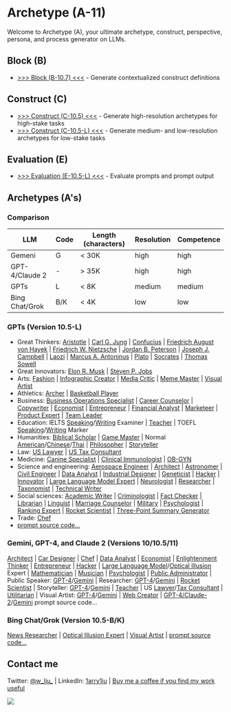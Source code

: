 # Archetype (A-11)

Welcome to Archetype (A), your ultimate archetype, construct, perspective, persona, and process generator on LLMs.

## Block (B)

- [>>> Block (B-10.7) <<<](https://chat.openai.com/g/g-pbGPf7Dfa-block-b) - Generate contextualized construct definitions 

## Construct (C)

- [>>> Construct (C-10.5) <<<](https://chat.openai.com/share/74206dc9-50ce-4716-99dc-04015d102b34) - Generate high-resolution archetypes for high-stake tasks 
- [>>> Construct (C-10.5-L) <<<](https://chat.openai.com/g/g-ZR3w4e0RR-construct-c) - Generate medium- and low-resolution archetypes for low-stake tasks

## Evaluation (E)

- [>>> Evaluation (E-10.5-L) <<<](https://chat.openai.com/g/g-H0aFXvyY8-evaluation-e) - Evaluate prompts and prompt output

## Archetypes (A's)

### Comparison 

| LLM | Code | Length (characters) | Resolution | Competence |
|---|---|---|---|---|
| Gemeni | G | < 30K | high | high |
| GPT-4/Claude 2 | - | > 35K | high | high |
| GPTs | L | < 8K | medium | medium |
| Bing Chat/Grok | B/K | < 4K | low | low |

### GPTs (Version 10.5-L)

- Great Thinkers: [Aristotle](https://chat.openai.com/g/g-PNdO9Imsp-aristotle-ato) | [Carl G. Jung](https://chat.openai.com/g/g-S6aMsDoYi-carl-g-jung-cgj) | [Confucius](https://chat.openai.com/g/g-3UugZT0i1-confucius-cfc) | [Friedrich August von Hayek](https://chat.openai.com/g/g-5DJVaTGc0-friedrich-august-von-hayek-fah) | [Friedrich W. Nietzsche](https://chat.openai.com/g/g-CSPerSFnb-friedrich-w-nietzsche-fwn) | [Jordan B. Peterson](https://chat.openai.com/g/g-4nay9mTfV-jordan-b-peterson-jbp) | [Joseph J. Campbell](https://chat.openai.com/g/g-CZsswOFGR-joseph-j-campbell-jjc) | [Laozi](https://chat.openai.com/g/g-rjTSeClcR-laozi-lao) | [Marcus A. Antoninus](https://chat.openai.com/g/g-A8DEoiDll-marcus-a-antoninus-maa) | [Plato](https://chat.openai.com/g/g-Z7I6YmKmz-plato-plt) | [Socrates](https://chat.openai.com/g/g-GBrdXPLhO-socrates-sct) | [Thomas Sowell](https://chat.openai.com/g/g-tFtfltCBA-thomas-sowell-ts)
- Great Innovators: [Elon R. Musk](https://chat.openai.com/g/g-qF5b38fKI-elon-r-musk-erm) | [Steven P. Jobs](https://chat.openai.com/g/g-bngp20GqA-steven-p-jobs-spj)
- Arts: [Fashion](https://chat.openai.com/g/g-aSgVWwHSr-universal-fashion-designer-ufd) | [Infographic Creator](https://chat.openai.com/g/g-F6UV4FOtF-universal-inforgraphic-creator-uic) | [Media Critic](https://chat.openai.com/g/g-JkERS8vzJ-universal-media-critic-umct) | [Meme Master](https://chat.openai.com/g/g-RPHDGYpZx-universal-meme-master-umm) | [Visual Artist](https://chat.openai.com/g/g-DajFS86Q5-universal-visual-artist-uva)
- Athletics: [Archer](https://chat.openai.com/g/g-wt5xICUNE-universal-archer-uac) | [Basketball Player](https://chat.openai.com/g/g-VO4imdZer-universal-basketball-player-ubp)
- Business: [Business Operations Specialist](https://chat.openai.com/g/g-8wgLdNspj-universal-business-operations-specialist-ubos) | [Career Counselor](https://chat.openai.com/g/g-0LRlMdiQX-universal-career-counselor-ucc) | [Copywriter](https://chat.openai.com/g/g-wwy4pKtI1-universal-copywriter-ucw) | [Economist](https://chat.openai.com/g/g-ZKx7oeVvs-universal-economist-uec) | [Entrepreneur](https://chat.openai.com/g/g-5j5cYSts5-universal-entrepreneur-uen) | [Financial Analyst](https://chat.openai.com/g/g-Gjnowuc3C-universal-financial-analyst-ufa) | [Marketeer](https://chat.openai.com/g/g-oeSAn2B4R-universal-marketeer-umk) | [Product Expert](https://chat.openai.com/g/g-Wk8Ko6vH8-universal-product-expert-upe) | [Team Leader](https://chat.openai.com/g/g-WbRnrrmS4-universal-team-leader-utl)
- Education: IELTS [Speaking](https://chat.openai.com/g/g-DzR8WYdYW-universal-ielts-speaking-examiner-uise)/[Writing](https://chat.openai.com/g/g-zvKrMa3Sm-universal-ielts-writing-examiner-uiwe) Examiner | [Teacher](https://chat.openai.com/g/g-iyMu9FxdB-universal-teacher) | TOEFL [Speaking](https://chat.openai.com/g/g-M7vSdiwDd-universal-toefl-speaking-marker-utsm)/[Writing](https://chat.openai.com/g/g-3KZqMpXd8-universal-toefl-writing-marker-utwm) Marker
- Humanities: [Biblical Scholar](https://chat.openai.com/g/g-rIy7i1TSk-universal-biblical-scholar) | [Game Master](https://chat.openai.com/g/g-E8z12YboN-universal-game-master-ugm) | Normal [American](https://chat.openai.com/g/g-n2vLRmF26-universal-normal-american-una)/[Chinese](https://chat.openai.com/g/g-CURKUcxvV-universal-normal-chinese-unc)/[Thai](https://chat.openai.com/g/g-QWjflIxZE-universal-normal-thai) | [Philosopher](https://chat.openai.com/g/g-ZKrYeKrjA-universal-philosopher-up) | [Storyteller](https://chat.openai.com/g/g-i2KB66rSE-universal-storyteller-ust)
- Law: [US Lawyer](https://chat.openai.com/g/g-5aRRsztn6-universal-us-lawyer-uusl) | [US Tax Consultant](https://chat.openai.com/g/g-YQhaLQCKH-universal-us-tax-consultant-uustc)
- Medicine: [Canine Specialist](https://chat.openai.com/g/g-Cc9XQo37L-universal-canine-specialist-ucs) | [Clinical Immunologist](https://chat.openai.com/g/g-urOsAwPlz-universal-clinical-immunologist-uci) | [OB-GYN](https://chat.openai.com/g/g-3ZMZeDz7b-universal-ob-gyn-uobgyn)
- Science and engineering: [Aerospace Engineer](https://chat.openai.com/g/g-jZRQiZJFk-universal-aerospace-engineer-uae) | [Architect](https://chat.openai.com/g/g-BEGfk6MHc-universal-architect-uat) | [Astronomer](https://chat.openai.com/g/g-DhvzBQKLz-universal-astronomer-uam) | [Civil Engineer](https://chat.openai.com/g/g-4x90lXgox-universal-civil-engineer-uce) | [Data Analyst](https://chat.openai.com/g/g-UnHVJnGaf-universal-data-analyst-uda) | [Industrial Designer](https://chat.openai.com/g/g-Ao2B30Cet-universal-industrial-designer-uid) | [Geneticist](https://chat.openai.com/g/g-4hIIkhI5u-universal-geneticist-ugt) | [Hacker](https://chat.openai.com/g/g-bGkn7Cr4z-universal-hacker-uh) | [Innovator](https://chat.openai.com/g/g-WE7b4GZes-universal-innovator-uin) | [Large Language Model Expert](https://chat.openai.com/g/g-DIACCRsW0-universal-large-language-model-expert-ullme) | [Neurologist](https://chat.openai.com/g/g-H8GlhVipV-universal-neurologist-uno) | [Researcher](https://chat.openai.com/g/g-kf6WevEpP-universal-researcher-ur) | [Taxonomist](https://chat.openai.com/g/g-5zGZ2j4xE-universal-taxonomist-utx) | [Technical Writer](https://chat.openai.com/g/g-yRGOqoksM-universal-technical-writer-utw)
- Social sciences: [Academic Writer](https://chat.openai.com/g/g-cL4gMVKUe-universal-academic-writer) | [Criminologist](https://chat.openai.com/g/g-yEdhOeQY9-universal-criminologist-ucn) | [Fact Checker](https://chat.openai.com/g/g-Kcx3ZllkZ-universal-fact-checker-ufc) | [Librarian](https://chat.openai.com/g/g-E5SqgRWH8-universal-librarian-ulb) | [Linguist](https://chat.openai.com/g/g-dj4afPM2J-universal-linguist-ul) | [Marriage Counselor](https://chat.openai.com/g/g-aVoGsEqUk-universal-marriage-counselor-umc) | [Military](https://chat.openai.com/g/g-RQDOeB4Ez-universal-military-expert-ume) | [Psychologist](https://chat.openai.com/g/g-gktcTLs6E-universal-psychologist-upc) | [Ranking Expert](https://chat.openai.com/g/g-zeV6yEhWW-universal-ranking-expert-ure) | [Rocket Scientist](https://chat.openai.com/g/g-nDn4ka4fn-universal-rocket-scientist-urs) | [Three-Point Summary Generator](https://chat.openai.com/g/g-9xUwQl1C2-universal-three-point-summary-generator-utpsg)
- Trade: [Chef](https://chat.openai.com/g/g-93ThuDHcx-universal-chef-ucf)
- [prompt source code...](https://github.com/1arry1iu/archetype/tree/main/GPTs)

### Gemini, GPT-4, and Claude 2 (Versions 10/10.5/11)

[Architect](https://chat.openai.com/share/ae3ad780-f2e2-4461-8407-593c32bc0734) | [Car Designer](https://chat.openai.com/share/d7447542-50eb-4a6c-8d7c-1173ba687968) | [Chef](https://chat.openai.com/share/96ad199d-da7c-4f19-b3c8-9e4e63d5951f) | [Data Analyst](https://chat.openai.com/share/48832ede-fb02-49ae-a319-6b6dcd082f70) | [Economist](https://chat.openai.com/share/14206929-8b4c-438c-bca6-f1356952f6e0) | [Enlightenment Thinker](https://chat.openai.com/share/bb6506ad-35bd-4ec6-b511-337cefee8a7a) | [Entrepreneur](https://chat.openai.com/share/3994fc10-59fd-4374-8991-2659717cfcc2) | [Hacker](https://chat.openai.com/share/29b18dfe-5f01-4134-8dd6-df9ed8ffd3b4) | [Large Language Model](https://chat.openai.com/share/2f5cf34b-d9f3-4449-bf6d-d6c8f37637eb)/[Optical Illusion](https://chat.openai.com/share/a2f32e9b-94a6-4b64-9cfb-53f101c7afce) Expert | [Mathematician](https://chat.openai.com/share/4d5a79f6-f2b8-458d-a2d4-9fd549a897dc) | [Musician](https://chat.openai.com/share/20e9ceaa-5971-4401-aec9-5ad9b47a6051) | [Psychologist](https://chat.openai.com/share/adbbea5b-ab8d-4362-a1f7-21b6d499eb64) | [Public Administrator](https://chat.openai.com/share/2e6609ef-ede8-4f51-993c-c36afa6e425b) | Public Speaker: [GPT-4](https://chat.openai.com/share/d49d6097-d1e2-4270-81d7-ec2484fd959d)/[Gemini](https://g.co/bard/share/cfdbb2930de4) | Researcher: [GPT-4](https://chat.openai.com/share/c4150382-2f5d-4e98-8630-961351704c5f)/[Gemini](https://g.co/bard/share/0dd27dc165f7) | [Rocket Scientist](https://chat.openai.com/share/3a1db8d6-5e63-4d7a-977c-7c6a40ccde96) | Storyteller: [GPT-4](https://chat.openai.com/share/f7e7bb1b-daaa-450b-8283-1cb0d70fffac)/[Gemini](https://g.co/bard/share/482febe344d5) | [Teacher](https://chat.openai.com/share/ac728205-9747-457b-a18b-75ac35510751) | US [Lawyer](https://chat.openai.com/share/d6b0bc93-f95d-408f-b952-d04b36f73058)/[Tax Consultant](https://chat.openai.com/share/180691a3-865d-4ed2-bf86-fdc7da22ff68) | [Utilitarian](https://chat.openai.com/share/b2bb08af-fe61-4ee1-bedf-f7e932e0b2d6) | Visual Artist: [GPT-4](https://chat.openai.com/share/1b839218-beec-4caa-99d6-617b64093877)/[Gemini](https://bard.google.com/share/30e005f355f7) | [Web Creator](https://chat.openai.com/share/ccb36aa8-455f-42d5-8785-8015b33513a4) | [GPT-4/Claude-2](https://github.com/1arry1iu/archetype/tree/main/Archetypal%20Personas)/[Gemini](https://github.com/1arry1iu/archetype/tree/main/Bard) prompt source code...

### Bing Chat/Grok (Version 10.5-B/K)

[News Researcher](https://github.com/1arry1iu/archetype/blob/main/Grok/UNR-K) | [Optical Illusion Expert](https://sl.bing.net/9jMAiyDRfg) | [Visual Artist](https://sl.bing.net/dQzgJ7UQeLk) | [prompt source code...](https://github.com/1arry1iu/archetype/tree/main/Bing%20Chat)

## Contact me

Twitter: [@w_liu_](https://twitter.com/w_liu_) | LinkedIn: [1arry1iu](https://www.linkedin.com/in/1arry1iu/) | [Buy me a coffee if you find my work useful](https://www.buymeacoffee.com/1arry1iu)

![](https://github.com/1arry1iu/everything/blob/main/A_Avatar.png)
